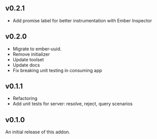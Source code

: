 ## v0.2.1

* Add promise label for better instrumentation with Ember Inspector

## v0.2.0

* Migrate to ember-uuid.
* Remove initializer
* Update toolset
* Update docs
* Fix breaking unit testing in consuming app

## v0.1.1

* Refactoring
* Add unit tests for server: resolve, reject, query scenarios

## v0.1.0

An initial release of this addon.
